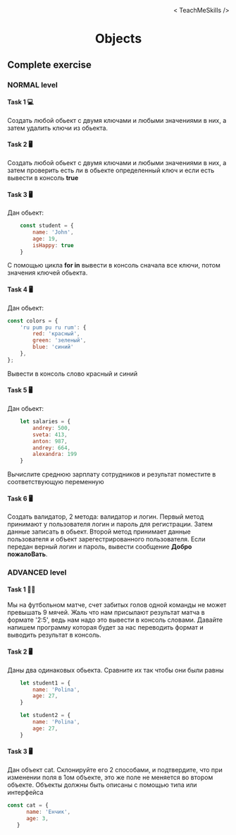 <p align='right'>< TeachMeSkills /></p>
<h1 align='center'>Objects</h1>

## Complete exercise

### NORMAL level

#### Task 1 💻

Создать любой обьект с двумя ключами и любыми значениями в них, а затем удалить ключи из обьекта. 

#### Task 2 🖥

Создать любой обьект с двумя ключами и любыми значениями в них, а затем проверить есть ли в обьекте определенный ключ и если есть вывести в консоль **true**

#### Task 3 🖥

Дан обьект:

```javascript
    const student = {
        name: 'John',
        age: 19,
        isHappy: true
    }
```

C помощью цикла **for in** вывести в консоль сначала все ключи, потом значения ключей обьекта. 

#### Task 4 🖥

Дан обьект:

```javascript
const colors = {
    'ru pum pu ru rum': {
        red: 'красный',
        green: 'зеленый',
        blue: 'синий'
    },
};
```

Вывести в консоль слово красный и синий

#### Task 5 🖥

Дан обьект:

```javascript
    let salaries = {
        andrey: 500,
        sveta: 413,
        anton: 987,
        andrey: 664,
        alexandra: 199
    }
```
Вычислите среднюю зарплату сотрудников и результат поместите в соответствующую переменную

#### Task 6 🖥

Создать валидатор, 2 метода: валидатор и логин. Первый метод принимают у пользователя логин и пароль для регистрации. Затем данные записать в обьект. 
Второй метод принимает данные пользователя и объект зарегестрированного пользователя. Если передан верный логин и пароль, вывести сообщение **Добро пожалоВать**. 


### ADVANCED level

#### Task 1 👨‍🏫

Мы на футбольном матче, счет забитых голов одной команды не может превышать 9 мячей. Жаль что нам присылают результат матча в формате '2:5', ведь нам надо это вывести в консоль словами. Давайте напишем программу которая будет за нас переводить формат и выводить результат в консоль. 

#### Task 2 🖥

Даны два одинаковых обьекта. Сравните их так чтобы они были равны

```javascript
    let student1 = {
        name: 'Polina',
        age: 27,
    }

    let student2 = {
        name: 'Polina',
        age: 27,
    }
```

#### Task 3 🖥

Дан объект cat. Склонируйте его 2 способами, и подтвердите, что при изменении поля в 1ом объекте, это же поле не меняется во втором объекте. Объекты должны быть описаны с помощью типа или интерфейса

```javascript
const cat = {
      name: 'Енчик',
      age: 3,
   }
```

